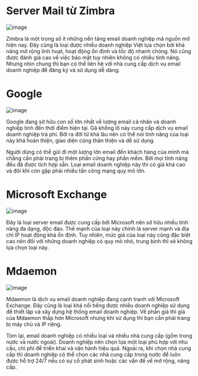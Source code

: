 # Server Mail từ Zimbra

![image](https://user-images.githubusercontent.com/111721629/192456138-c9111772-d2f9-4fa8-8590-0f60ae818dd9.png)

Zimbra là một trong số ít những nền tảng email doanh nghiệp mã nguồn mở hiện nay. Đây cũng là loại được nhiều doanh nghiệp Việt lựa chọn bởi khả năng mở rộng linh hoạt, hoạt động ổn định và tốc độ nhanh chóng. Nó cũng được đánh giá cao về việc bảo mật tuy nhiên không có nhiều tính năng. Nhưng nhìn chung thì bạn có thể liên hệ với nhà cung cấp dịch vụ email doanh nghiệp để đăng ký và sử dụng dễ dàng.

# Google

![image](https://user-images.githubusercontent.com/111721629/192456270-15ec127e-46fa-4265-bb91-c6c450a1216e.png)

Google đang sở hữu con số lớn nhất về lượng email cá nhân và doanh nghiệp tính đến thời điểm hiện tại. Gã khổng lồ này cung cấp dịch vụ email doanh nghiệp trả phí. Bởi ra đời từ khá lâu nên có thể nói tính năng của loại này khá hoàn thiện, giao diện cũng thân thiện và dễ sử dụng.

Người dùng có thể gửi đi một lượng lớn email đến khách hàng của mình mà chẳng cần phải trang bị thêm phần cứng hay phần mềm. Bởi mọi tính năng đều đã được tích hợp sẵn. Loại email doanh nghiệp này thì có giá khá cao và đôi khi còn gặp phải nhiều tấn công mạng quy mô lớn.

# Microsoft Exchange

![image](https://user-images.githubusercontent.com/111721629/192456358-6ca5ca63-411e-4cdf-a535-38e2e1730dee.png)

Đây là loại server email được cung cấp bởi Microsoft nên sở hữu nhiều tính năng đa dạng, độc đáo. Thế mạnh của loại này chính là server mạnh và địa chỉ IP hoạt động khá ổn định. Tuy nhiên, mức giá của loại này cũng đặc biệt cao nên đối với những doanh nghiệp có quy mô nhỏ, trung bình thì sẽ không lựa chọn loại này.

# Mdaemon

![image](https://user-images.githubusercontent.com/111721629/192456465-ed8a1610-4f9e-4f1e-a786-51864fd84e02.png)

Mdaemon là dịch vụ email doanh nghiệp đang cạnh tranh với Microsoft Exchange. Đây cũng là loại khá nổi tiếng được nhiều doanh nghiệp sử dụng để thiết lập và xây dựng hệ thống email doanh nghiệp. Về phần giá thì giá của Mdaemon thấp hơn Microsoft nhưng khi sử dụng thì bạn cần phải trang bị máy chủ và IP riêng.

Tóm lại, email doanh nghiệp có nhiều loại và nhiều nhà cung cấp (gồm trong nước và nước ngoài). Doanh nghiệp nên chọn lựa một loại phù hợp với nhu cầu, chi phí để triển khai và vận hành hiệu quả. Ngoài ra, khi chọn nhà cung cấp thì doanh nghiệp có thể chọn các nhà cung cấp trong nước để luôn được hỗ trợ 24/7 nếu có sự cố phát sinh hoặc các vấn đề về mở rộng, nâng cấp.
